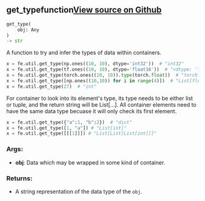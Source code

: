 ## get_type<span class="tag">function</span><a class="sourcelink" href=https://github.com/fastestimator/fastestimator/blob/r1.1/fastestimator/util/util.py/#L368-L403>View source on Github</a>
```python
get_type(
	obj: Any
)
-> str
```
A function to try and infer the types of data within containers.

```python
x = fe.util.get_type(np.ones((10, 10), dtype='int32'))  # "int32"
x = fe.util.get_type(tf.ones((10, 10), dtype='float16'))  # "<dtype: 'float16'>"
x = fe.util.get_type(torch.ones((10, 10)).type(torch.float))  # "torch.float32"
x = fe.util.get_type([np.ones((10,10)) for i in range(4)])  # "List[float64]"
x = fe.util.get_type(27)  # "int"
```

For container to look into its element's type, its type needs to be either list or tuple, and the return string will
be List[...]. All container elements need to have the same data type becuase it will only check its first element.

```python
x = fe.util.get_type({"a":1, "b":2})  # "dict"
x = fe.util.get_type([1, "a"]) # "List[int]"
x = fe.util.get_type([[[1]]]) # "List[List[List[int]]]"
```


<h3>Args:</h3>


* **obj**: Data which may be wrapped in some kind of container. 

<h3>Returns:</h3>

<ul class="return-block"><li>    A string representation of the data type of the <code>obj</code>.</li></ul>

